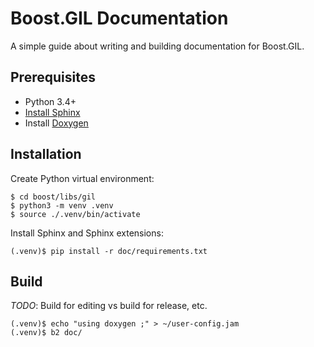 # Boost.GIL Documentation

A simple guide about writing and building documentation for Boost.GIL.

## Prerequisites

- Python 3.4+
- [Install Sphinx](#install-sphinx)
- Install [Doxygen](http://www.doxygen.org)

## Installation

Create Python virtual environment:

```console
$ cd boost/libs/gil
$ python3 -m venv .venv
$ source ./.venv/bin/activate
```

Install Sphinx and Sphinx extensions:

```console
(.venv)$ pip install -r doc/requirements.txt
```

## Build

_TODO_: Build for editing vs build for release, etc.

```console
(.venv)$ echo "using doxygen ;" > ~/user-config.jam
(.venv)$ b2 doc/
```